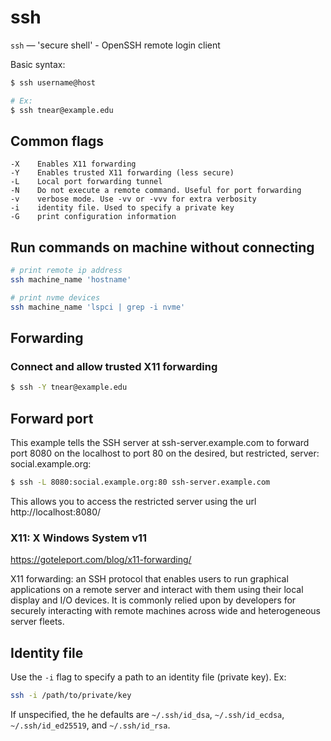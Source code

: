 # ssh

`ssh` — 'secure shell' - OpenSSH remote login client

Basic syntax:
```bash
$ ssh username@host

# Ex:
$ ssh tnear@example.edu
```

## Common flags
```
-X    Enables X11 forwarding
-Y    Enables trusted X11 forwarding (less secure)
-L    Local port forwarding tunnel
-N    Do not execute a remote command. Useful for port forwarding
-v    verbose mode. Use -vv or -vvv for extra verbosity
-i    identity file. Used to specify a private key
-G    print configuration information
```

## Run commands on machine without connecting

```bash
# print remote ip address
ssh machine_name 'hostname'

# print nvme devices
ssh machine_name 'lspci | grep -i nvme'
```

## Forwarding

### Connect and allow trusted X11 forwarding
```bash
$ ssh -Y tnear@example.edu
```

## Forward port
This example tells the SSH server at ssh-server.example.com to forward port 8080 on the localhost to port 80 on the desired, but restricted, server: social.example.org:
```bash
$ ssh -L 8080:social.example.org:80 ssh-server.example.com
```

This allows you to access the restricted server using the url http://localhost:8080/


### X11: X Windows System v11
https://goteleport.com/blog/x11-forwarding/

X11 forwarding: an SSH protocol that enables users to run graphical applications
on a remote server and interact with them using their local display and I/O
devices. It is commonly relied upon by developers for securely interacting with
remote machines across wide and heterogeneous server fleets.

## Identity file
Use the `-i` flag to specify a path to an identity file (private key). Ex:

```bash
ssh -i /path/to/private/key
```

If unspecified, the he defaults are `~/.ssh/id_dsa`, `~/.ssh/id_ecdsa`,
`~/.ssh/id_ed25519`, and `~/.ssh/id_rsa`.
